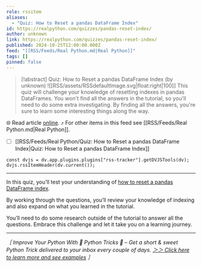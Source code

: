 ```yaml
---
role: rssitem
aliases:
  - "Quiz: How to Reset a pandas DataFrame Index"
id: https://realpython.com/quizzes/pandas-reset-index/
author: unknown
link: https://realpython.com/quizzes/pandas-reset-index/
published: 2024-10-25T12:00:00.000Z
feed: "[[RSS/Feeds/Real Python.md|Real Python]]"
tags: []
pinned: false
---
```


> [!abstract] Quiz: How to Reset a pandas DataFrame Index (by unknown)
> ![[RSS/assets/RSSdefaultImage.svg|float:right|100]] This quiz will challenge your knowledge of resetting indexes in pandas DataFrames. You won't find all the answers in the tutorial, so you'll need to do some extra investigating. By finding all the answers, you're sure to learn some interesting things along the way.

🌐 Read article [online](https://realpython.com/quizzes/pandas-reset-index/). ⤴ For other items in this feed see [[RSS/Feeds/Real Python.md|Real Python]].

- [ ] [[RSS/Feeds/Real Python/Quiz꞉ How to Reset a pandas DataFrame Index|Quiz꞉ How to Reset a pandas DataFrame Index]]

~~~dataviewjs
const dvjs = dv.app.plugins.plugins["rss-tracker"].getDVJSTools(dv);
dvjs.rssItemHeader(dv.current());
~~~

- - -

In this quiz, you’ll test your understanding of [how to reset a pandas DataFrame index](https://realpython.com/pandas-reset-index/).

By working through the questions, you’ll review your knowledge of indexing and also expand on what you learned in the tutorial.

You’ll need to do some research outside of the tutorial to answer all the questions. Embrace this challenge and let it take you on a learning journey.

---

_［ Improve Your Python With 🐍 Python Tricks 💌 – Get a short & sweet Python Trick delivered to your inbox every couple of days. [＞＞ Click here to learn more and see examples](https://realpython.com/python-tricks/?utm_source=realpython&utm_medium=rss&utm_campaign=footer) ］_
